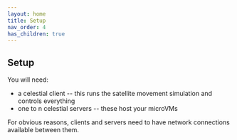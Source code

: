 ```yaml
---
layout: home
title: Setup
nav_order: 4
has_children: true
---
```


## Setup

You will need:

- a celestial client -- this runs the satellite movement simulation and controls
  everything
- one to n celestial servers -- these host your microVMs

For obvious reasons, clients and servers need to have network connections
available between them.
